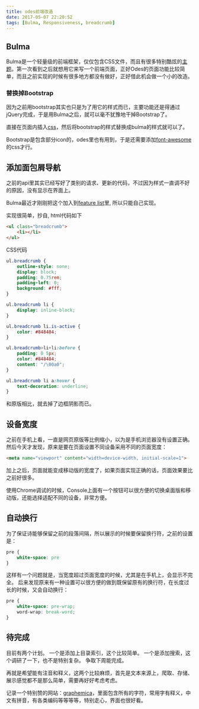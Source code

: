 ```yaml
---
title: odes前端改造
date: 2017-05-07 22:20:52
tags: [Bulma, Responsiveness, breadcrumb]
---
```


## Bulma
Bulma是一个轻量级的前端框架，仅仅包含CSS文件，而且有很多特别酷炫的[主题](https://jenil.github.io/bulmaswatch/)。第一次看到之后就想用它来写一个前端页面，正好Odes的页面功能比较简单，而且之前实现的时候有很多地方都没有做好，正好借此机会做一个小的改造。

### 替换掉Bootstrap
因为之前用bootstrap其实也只是为了用它的样式而已，主要功能还是得通过jQuery完成，于是用Bulma之后，就可以毫不犹豫地干掉Bootstrap了。

直接在页面内插入[css](https://cdnjs.com/libraries/bulma)，然后将bootstrap的样式替换成bulma的样式就可以了。

Bootstrap是包含部分icon的，odes里也有用到，于是还需要添加[font-awesome](https://cdnjs.com/libraries/font-awesome)的css才行。

## 添加面包屑导航
之前的api里其实已经写好了类别的请求、更新的代码，不过因为样式一直调不好的原因，没有显示在界面上。

Bulma最近才刚刚把这个加入到[feature list](https://github.com/jgthms/bulma/issues/298)里, 所以只能自己实现。

实现很简单，抄自[](https://codepen.io/superpikar/pen/JWjZOE), html代码如下

```html
<ul class="breadcrumb">
	<li></li>
</ul>
```

CSS代码

```css
ul.breadcrumb {
    outline-style: none;
    display: block;
    padding: 0.75rem;
    padding-left: 0;
    background: #fff;
}

ul.breadcrumb li {
    display: inline-block;
}

ul.breadcrumb li.is-active {
    color: #848484;
}

ul.breadcrumb>li+li:before {
    padding: 0 5px;
    color: #848484;
    content: "/\00a0";
}

ul.breadcrumb li a:hover {
    text-decoration: underline;
}
```

和原版相比，就去掉了边框阴影而已。


## 设备宽度
之前在手机上看，一直是网页原版等比例缩小，以为是手机浏览器没有设置正确。然后今天才发现，原来是要在页面设置不同设备采用不同的页面宽度：

```html
<meta name="viewport" content="width=device-width, initial-scale=1">
```

加上之后，页面就能变成移动版的宽度了，如果页面实现正确的话，页面效果要比之前好很多。

使用Chrome调试的时候，Console上面有一个按钮可以很方便的切换桌面版和移动版，还能选择适配不同的设备，非常方便。

## 自动换行
为了保证诗能够保留之前的段落间隔，所以展示的时候要保留换行符，之前的设置是：
```css
pre {
	white-space: pre
}
```
这样有一个问题就是，当宽度超过页面宽度的时候，尤其是在手机上，会显示不完全。 后来发现原来有一种设置可以很方便的做到既保留原有的换行符，在长度过长的时候，又会自动换行：

```css
pre {
	white-space: pre-wrap;
	word-wrap: break-word;
}
```

## 待完成
目前有两个计划。 一个是添加上目录索引，这个比较简单。 一个是添加搜索，这个调研了一下，也不是特别复杂。 争取下周能完成。

再就是希望能有注音和释义，这两个比较麻烦，首先是文本来源上，爬取、存储、展示感觉都不是那么简单，需要再好好考虑考虑。

记录一个特别赞的网站：[graphemica](http://graphemica.com/)，里面包含所有的字符，常用字有释义，中文有拼音，有各类编码等等等等，特别走心，界面也很好看。

